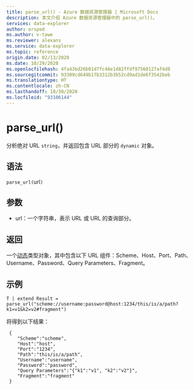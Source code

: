 ```yaml
---
title: parse_url() - Azure 数据资源管理器 | Microsoft Docs
description: 本文介绍 Azure 数据资源管理器中的 parse_url()。
services: data-explorer
author: orspod
ms.author: v-tawe
ms.reviewer: alexans
ms.service: data-explorer
ms.topic: reference
origin.date: 02/13/2020
ms.date: 10/29/2020
ms.openlocfilehash: 4fa43bd26b01d7fc46e1d82ffdf97560127af4d8
ms.sourcegitcommit: 93309cd649b17b3312b3b52cd9ad1de6f3542beb
ms.translationtype: HT
ms.contentlocale: zh-CN
ms.lasthandoff: 10/30/2020
ms.locfileid: "93106144"
---
```

# <a name="parse_url"></a>parse_url()

分析绝对 URL `string`，并返回包含 URL 部分的 `dynamic` 对象。


## <a name="syntax"></a>语法

`parse_url(`url`)`

## <a name="arguments"></a>参数

* url：一个字符串，表示 URL 或 URL 的查询部分。

## <a name="returns"></a>返回

一个[动态](./scalar-data-types/dynamic.md)类型对象，其中包含以下 URL 组件：Scheme、Host、Port、Path、Username、Password、Query Parameters、Fragment。

## <a name="example"></a>示例

```kusto
T | extend Result = parse_url("scheme://username:password@host:1234/this/is/a/path?k1=v1&k2=v2#fragment")
```

将得到以下结果：

```
 {
    "Scheme":"scheme",
    "Host":"host",
    "Port":"1234",
    "Path":"this/is/a/path",
    "Username":"username",
    "Password":"password",
    "Query Parameters":"{"k1":"v1", "k2":"v2"}",
    "Fragment":"fragment"
 }
```